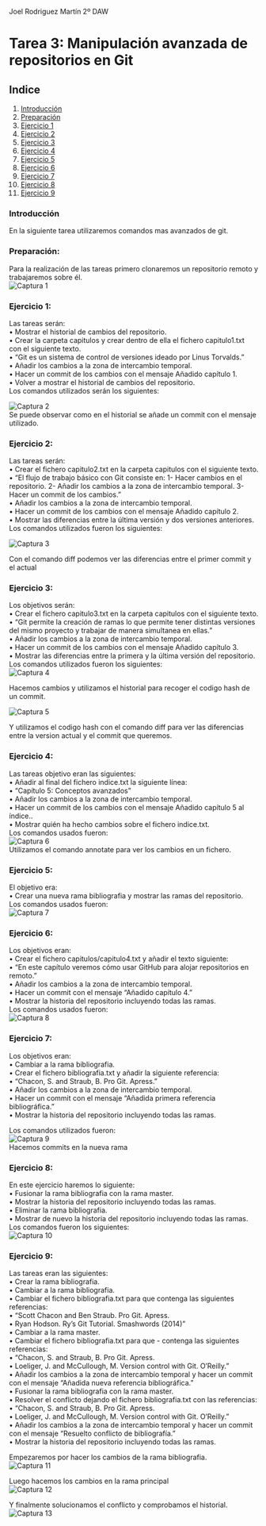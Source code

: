 
Joel Rodriguez Martín
2º DAW

# Tarea 3: Manipulación avanzada de repositorios en Git

## Indice
1. [Introducción](#introduccion)  
2. [Preparación](#preparacion)    
3. [Ejercicio 1](#ejercicio1)  
4. [Ejercicio 2](#ejercicio2)    
5. [Ejercicio 3](#ejercicio3)    
6. [Ejercicio 4](#ejercicio4)     
7. [Ejercicio 5](#ejercicio5)   
8. [Ejercicio 6](#ejercicio6)   
9. [Ejercicio 7](#ejercicio7)   
10. [Ejercicio 8](#ejercicio8)   
11. [Ejercicio 9](#ejercicio9)   



### Introducción <a name="introduccion"></a>
En la siguiente tarea utilizaremos comandos mas avanzados de git.

### Preparación: <a name="preparacion"></a>
Para la realización de las tareas primero clonaremos un repositorio remoto y trabajaremos sobre él.    
![Captura 1](https://github.com/joelrodriguezmartin/git/blob/main/imgsT3/captura1.png)<br/>








### Ejercicio 1: <a name="ejercicio1"></a>
Las tareas serán:  
    • Mostrar el historial de cambios del repositorio.   
    • Crear la carpeta capitulos y crear dentro de ella el fichero capitulo1.txt con el siguiente texto.   
    • “Git es un sistema de control de versiones ideado por Linus Torvalds.”  
    • Añadir los cambios a la zona de intercambio temporal.   
    • Hacer un commit de los cambios con el mensaje Añadido capítulo 1.   
    • Volver a mostrar el historial de cambios del repositorio.   
Los comandos utilizados serán los siguientes:   

![Captura 2](https://github.com/joelrodriguezmartin/git/blob/main/imgsT3/captura2.png)<br/>
Se puede observar como en el historial se añade un commit con el mensaje utilizado. 



### Ejercicio 2: <a name="ejercicio2"></a>
Las tareas serán:  
    • Crear el fichero capitulo2.txt en la carpeta capitulos con el siguiente texto.   
    • “El flujo de trabajo básico con Git consiste en: 1- Hacer cambios en el repositorio. 2- Añadir los cambios a la zona de intercambio temporal. 3- Hacer un commit de los cambios.”  
    • Añadir los cambios a la zona de intercambio temporal.   
    • Hacer un commit de los cambios con el mensaje Añadido capítulo 2.   
    • Mostrar las diferencias entre la última versión y dos versiones anteriores.   
Los comandos utilizados fueron los siguientes:  

![Captura 3](https://github.com/joelrodriguezmartin/git/blob/main/imgsT3/captura3.png)<br/>

Con el comando diff podemos ver las diferencias entre el primer commit y el actual


### Ejercicio 3: <a name="ejercicio3"></a>
Los objetivos serán:  
    • Crear el fichero capitulo3.txt en la carpeta capitulos con el siguiente texto.   
    • “Git permite la creación de ramas lo que permite tener distintas versiones del mismo proyecto y trabajar de manera simultanea en ellas.”  
    • Añadir los cambios a la zona de intercambio temporal.   
    • Hacer un commit de los cambios con el mensaje Añadido capítulo 3.   
    • Mostrar las diferencias entre la primera y la última versión del repositorio.   
Los comandos utilizados fueron los siguientes:  
![Captura 4](https://github.com/joelrodriguezmartin/git/blob/main/imgsT3/captura4.png)<br/>













Hacemos cambios y utilizamos el historial para recoger el codigo hash de un commit.  

![Captura 5](https://github.com/joelrodriguezmartin/git/blob/main/imgsT3/captura5.png)<br/>












Y utilizamos el codigo hash con el comando diff para ver las diferencias entre la version actual y el commit que queremos.














### Ejercicio 4: <a name="ejercicio4"></a>
Las tareas objetivo eran las siguientes:  
    • Añadir al final del fichero indice.txt la siguiente línea:   
    • “Capítulo 5: Conceptos avanzados”  
    • Añadir los cambios a la zona de intercambio temporal.   
    • Hacer un commit de los cambios con el mensaje Añadido capítulo 5 al índice..   
    • Mostrar quién ha hecho cambios sobre el fichero indice.txt.   
Los comandos usados fueron:  
![Captura 6](https://github.com/joelrodriguezmartin/git/blob/main/imgsT3/captura6.png)<br/>
Utilizamos el comando annotate para ver los cambios en un fichero.




### Ejercicio 5: <a name="ejercicio5"></a>
El objetivo era:  
    • Crear una nueva rama bibliografia y mostrar las ramas del repositorio.  
Los comandos usados fueron:  
![Captura 7](https://github.com/joelrodriguezmartin/git/blob/main/imgsT3/captura7.png)<br/>









### Ejercicio 6: <a name="ejercicio6"></a>
Los objetivos eran:   
    • Crear el fichero capitulos/capitulo4.txt y añadir el texto siguiente:   
    • “En este capítulo veremos cómo usar GitHub para alojar repositorios en remoto.”  
    • Añadir los cambios a la zona de intercambio temporal.   
    • Hacer un commit con el mensaje “Añadido capítulo 4.”   
    • Mostrar la historia del repositorio incluyendo todas las ramas.   
Los comandos usados fueron:  
![Captura 8](https://github.com/joelrodriguezmartin/git/blob/main/imgsT3/captura8.png)<br/>








### Ejercicio 7: <a name="ejercicio7"></a>
Los objetivos eran:  
    • Cambiar a la rama bibliografia.   
    • Crear el fichero bibliografia.txt y añadir la siguiente referencia:   
    • “Chacon, S. and Straub, B. Pro Git. Apress.”    
    • Añadir los cambios a la zona de intercambio temporal.   
    • Hacer un commit con el mensaje “Añadida primera referencia bibliográfica.”   
    • Mostrar la historia del repositorio incluyendo todas las ramas.   

Los comandos utilizados fueron:  
![Captura 9](https://github.com/joelrodriguezmartin/git/blob/main/imgsT3/captura9.png)<br/>
Hacemos commits en la nueva rama



### Ejercicio 8: <a name="ejercicio8"></a>
En este ejercicio haremos lo siguiente:  
    • Fusionar la rama bibliografia con la rama master.   
    • Mostrar la historia del repositorio incluyendo todas las ramas.   
    • Eliminar la rama bibliografia.   
    • Mostrar de nuevo la historia del repositorio incluyendo todas las ramas.   
Los comandos fueron los siguientes:  
![Captura 10](https://github.com/joelrodriguezmartin/git/blob/main/imgsT3/captura10.png)<br/>







### Ejercicio 9: <a name="ejercicio9"></a>
Las tareas eran las siguientes:   
    • Crear la rama bibliografia.   
    • Cambiar a la rama bibliografia.   
    • Cambiar el fichero bibliografia.txt para que contenga las siguientes referencias:   
    • “Scott Chacon and Ben Straub. Pro Git. Apress.  
    • Ryan Hodson. Ry’s Git Tutorial. Smashwords (2014)”  
    • Cambiar a la rama master.   
    • Cambiar el fichero bibliografia.txt para que - contenga las siguientes referencias:   
    • “Chacon, S. and Straub, B. Pro Git. Apress.  
    • Loeliger, J. and McCullough, M. Version control with Git. O’Reilly.”  
    • Añadir los cambios a la zona de intercambio temporal y hacer un commit con el mensaje “Añadida nueva referencia bibliográfica.”   
    • Fusionar la rama bibliografia con la rama master.   
    • Resolver el conflicto dejando el fichero bibliografia.txt con las referencias:   
    • “Chacon, S. and Straub, B. Pro Git. Apress.  
    • Loeliger, J. and McCullough, M. Version control with Git. O’Reilly.”  
    • Añadir los cambios a la zona de intercambio temporal y hacer un commit con el mensaje “Resuelto conflicto de bibliografía.”   
    • Mostrar la historia del repositorio incluyendo todas las ramas.   














Empezaremos por hacer los cambios de la rama bibliografia.  
![Captura 11](https://github.com/joelrodriguezmartin/git/blob/main/imgsT3/captura11.png)<br/>














Luego hacemos los cambios en la rama principal  
![Captura 12](https://github.com/joelrodriguezmartin/git/blob/main/imgsT3/captura12.png)<br/>

















Y finalmente solucionamos el conflicto y comprobamos el historial.  
![Captura 13](https://github.com/joelrodriguezmartin/git/blob/main/imgsT3/captura13.png)<br/>
